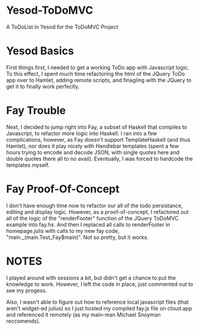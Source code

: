 Yesod-ToDoMVC
=============

A ToDoList in Yesod for the ToDoMVC Project


Yesod Basics
============

First things first, I needed to get a working ToDo app with Javascript logic. To this
effect, I spent much time refactoring the html of the JQuery ToDo app over to Hamlet,
adding remote scripts, and finagling with the JQuery to get it to finally work perfectly.

Fay Trouble
===========

Next, I decided to jump right into Fay, a subset of Haskell that compiles to Javascript,
to refactor more logic into Haskell. I ran into a few complications, however, as Fay doesn't
support TemplateHaskell (and thus Hamlet), nor does it play nicely with Handlebar templates
(spent a few hours trying to encode and decode JSON, with single quotes here and double quotes
there all to no avail). Eventually, I was forced to hardcode the templates myself.

Fay Proof-Of-Concept
====================

I don't have enough time now to refactor our all of the todo persistance, editing and display
logic. However, as a proof-of-concept, I refactored out all of the logic of the "renderFooter"
function of the JQuery ToDoMVC example into fay.hs. And then I replaced all calls to renderFooter
in homepage.julis with calls to my new fay code, "main._(main.Test_Fay$main)". Not so pretty, but
it works.

NOTES
=====

I played around with sessions a bit, but didn't get a chance to put the knowledge to work.
However, I left the code in place, just commented out to see my progess.

Also, I wasn't able to figure out how to reference local javascript files (that aren't widget-ed julius)
so I just hosted my compiled fay.js file on cloud.app and referenced it remotely (as my main-man Michael
Snoyman reccomends).
